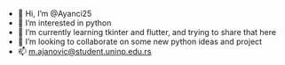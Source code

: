 - 👋 Hi, I’m @Ayanci25
- 👀 I’m interested in python
- 🌱 I’m currently learning tkinter and flutter, and trying to share that here
- 💞️ I’m looking to collaborate on some new python ideas and project
- 📫 m.ajanovic@student.uninp.edu.rs

<!---
Ayanci25/Ayanci25 is a ✨ special ✨ repository because its `README.md` (this file) appears on your GitHub profile.
You can click the Preview link to take a look at your changes.
--->
